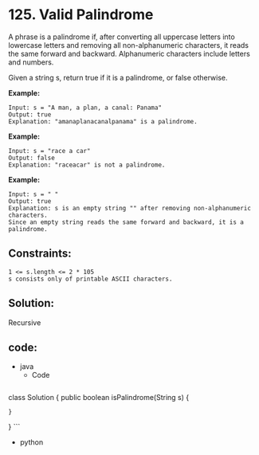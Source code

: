 # 125. Valid Palindrome

A phrase is a palindrome if, after converting all uppercase letters into lowercase letters and removing all non-alphanumeric characters, it reads the same forward and backward. Alphanumeric characters include letters and numbers.

Given a string s, return true if it is a palindrome, or false otherwise.


**Example:**

```
Input: s = "A man, a plan, a canal: Panama"
Output: true
Explanation: "amanaplanacanalpanama" is a palindrome.
```

**Example:**

```
Input: s = "race a car"
Output: false
Explanation: "raceacar" is not a palindrome.
```


**Example:**

```
Input: s = " "
Output: true
Explanation: s is an empty string "" after removing non-alphanumeric characters.
Since an empty string reads the same forward and backward, it is a palindrome.
```


## Constraints:

```
1 <= s.length <= 2 * 105
s consists only of printable ASCII characters.
```

## Solution:

Recursive

## code:


- java
  - Code
    ```java
class Solution {
    public boolean isPalindrome(String s) {
        
    }
}
    ```

- python

```py
```



